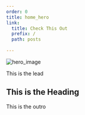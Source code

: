 ```yaml
---
order: 0
title: home_hero
link:
  title: Check This Out
  prefix: /
  path: posts
  
---
```

  ![hero_image](https://images.unsplash.com/photo-1607668017010-612c73eab046)

  This is the lead

  ## This is the Heading

  This is the outro
  
  
